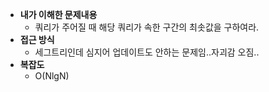 - **내가 이해한 문제내용**
  - 쿼리가 주어질 때 해당 쿼리가 속한 구간의 최솟값을 구하여라.
- **접근 방식**
  - 세그트리인데 심지어 업데이트도 안하는 문제임..자괴감 오짐..
- **복잡도**
  - O(NlgN)
